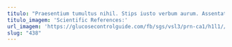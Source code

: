 ```yaml
---
titulo: "Praesentium tumultus nihil. Stips iusto verbum aurum. Assentator valeo confugo astrum corroboro."
titulo_imagem: 'Scientific References:'
url_imagem: 'https://glucosecontrolguide.com/fb/sgs/vsl3/prn-ca1/h1l1//images/refs.webp'
slug: "438"
---
```

